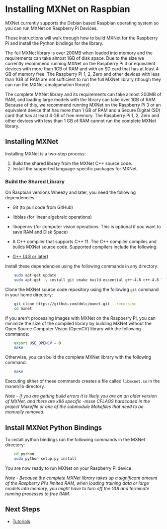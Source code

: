 # Installing MXNet on Raspbian
MXNet currently supports the Debian based Raspbian operating system so you can run MXNet on Raspberry Pi Devices.

These instructions will walk through how to build MXNet for the Raspberry Pi and install the Python bindings for the library.

The full MXNet library is over 200MB when loaded into memory and the requirements can take almost 1GB of disk space. Due to the size we currently recommend running MXNet on the Raspberry Pi 3 or equivalent devices with more than 1GB of RAM and with an SD card that has at least 4 GB of memory free. The Raspberry Pi 1, 2, Zero and other devices with less than 1GB of RAM are not sufficient to run the full MXNet library (though they can run the MXNet amalgamation library). 

The complete MXNet library and its requirements can take almost 200MB of RAM, and loading large models with the library can take over 1GB of RAM. Because of this, we recommend running MXNet on the Raspberry Pi 3 or an equivalent device that has more than 1 GB of RAM and a Secure Digital (SD) card that has at least 4 GB of free memory. The Raspberry Pi 1, 2, Zero and other devices with less than 1 GB of RAM cannot run the complete MXNet library.

## Installing MXNet

Installing MXNet is a two-step process:

1. Build the shared library from the MXNet C++ source code.
2. Install the supported language-specific packages for MXNet.

### Build the Shared Library

On Raspbian versions Wheezy and later, you need the following dependencies:

- Git (to pull code from GitHub)

- libblas (for linear algebraic operations)

- libopencv (for computer vision operations. This is optional if you want to save RAM and Disk Space)

- A C++ compiler that supports C++ 11. The C++ compiler compiles and builds MXNet source code. Supported compilers include the following:

- [G++ (4.8 or later)](https://gcc.gnu.org/gcc-4.8/)

Install these dependencies using the following commands in any directory:

```bash
    sudo apt-get update
    sudo apt-get -y install git cmake build-essential g++-4.8 c++-4.8 liblapack* libblas* libopencv*
```

Clone the MXNet source code repository using the following ```git``` command in your home directory:
```bash
    git clone https://github.com/dmlc/mxnet.git --recursive
    cd mxnet
```

If you aren't processing images with MXNet on the Raspberry Pi, you can minimize the size of the compiled library by building MXNet without the Open Source Computer Vision (OpenCV) library with the following commands:
```bash
    export USE_OPENCV = 0
    make
```

Otherwise, you can build the complete MXNet library with the following command: 
```bash
    make
```

Executing either of these commands creates a file called ```libmxnet.so``` in the mxnet/lib directory.

*Note - If you are getting build errors it is likely you are on an older version of MXNet, and there are x86 specific -msse CFLAGS hardcoded in the project Makefile or one of the submodule Makefiles that need to be manually removed.*

## Install MXNet Python Bindings

To install python bindings run the following commands in the MXNet directory:

```bash
    cd python
    sudo python setup.py install
```

You are now ready to run MXNet on your Raspberry Pi device.

*Note - Because the complete MXNet library takes up a significant amount of the Raspberry Pi's limited RAM, when loading training data or large models into memory, you might have to turn off the GUI and terminate running processes to free RAM.*

## Next Steps

* [Tutorials](http://mxnet.io/tutorials/index.html#embedded)
